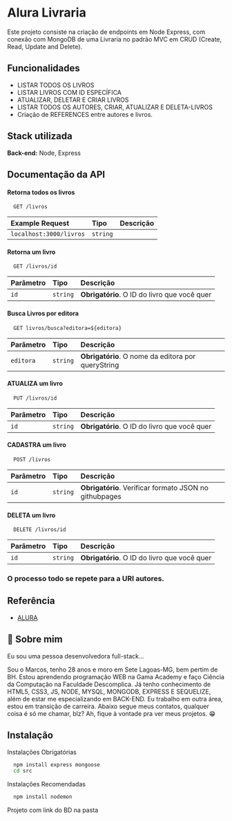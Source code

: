 
# Alura Livraria

Este projeto consiste na criação de endpoints em Node Express, com conexão com MongoDB de uma Livraria no padrão MVC em CRUD (Create, Read, Update and Delete).



## Funcionalidades

- LISTAR TODOS OS LIVROS
- LISTAR LIVROS COM ID ESPECÍFICA
- ATUALIZAR, DELETAR E CRIAR LIVROS
- LISTAR TODOS OS AUTORES, CRIAR, ATUALIZAR E DELETA-LIVROS
- Criação de REFERENCES entre autores e livros.




## Stack utilizada

**Back-end:** Node, Express


## Documentação da API

#### Retorna todos os livros

```http
  GET /livros
```

| Example Request   | Tipo       | Descrição                           |
| :---------- | :--------- | :---------------------------------- |
| `localhost:3000/livros` | `string` |  |

#### Retorna um livro

```http
  GET /livros/id
```

| Parâmetro   | Tipo       | Descrição                                   |
| :---------- | :--------- | :------------------------------------------ |
| `id`      | `string` | **Obrigatório**. O ID do livro que você quer |


#### Busca Livros por editora

```http
  GET livros/busca?editora=${editora}
```

| Parâmetro   | Tipo       | Descrição                                   |
| :---------- | :--------- | :------------------------------------------ |
| `editora`      | `string` | **Obrigatório**. O nome da editora por queryString |

#### ATUALIZA um livro

```http
  PUT /livros/id
```

| Parâmetro   | Tipo       | Descrição                                   |
| :---------- | :--------- | :------------------------------------------ |
| `id`      | `string` | **Obrigatório**. O ID do livro que você quer |

#### CADASTRA um livro

```http
  POST /livros
```

| Parâmetro   | Tipo       | Descrição                                   |
| :---------- | :--------- | :------------------------------------------ |
| `id`      | `string` | **Obrigatório**. Verificar formato JSON no githubpages |

#### DELETA um livro

```http
  DELETE /livros/id
```

| Parâmetro   | Tipo       | Descrição                                   |
| :---------- | :--------- | :------------------------------------------ |
| `id`      | `string` | **Obrigatório**. O ID do livro que você quer |

### O processo todo se repete para a URI autores.
## Referência

 - [ALURA](https://https://www.alura.com.br/)



## 🚀 Sobre mim
Eu sou uma pessoa desenvolvedora full-stack...

Sou o Marcos, tenho 28 anos e moro em Sete Lagoas-MG, bem pertim de BH.
Estou aprendendo programação WEB na Gama Academy e faço Ciência da Computação na Faculdade Descomplica. Já tenho conhecimento de HTML5, CSS3, JS, NODE, MYSQL, MONGODB, EXPRESS E SEQUELIZE, além de estar me especializando em BACK-END.
Eu trabalho em outra área, estou em transição de carreira. Abaixo segue meus contatos, qualquer coisa é só me chamar, blz?
Ah, fique à vontade pra ver meus projetos. 😁
## Instalação

Instalações Obrigatórias

```bash
  npm install express mongoose
  cd src
```
Instalações Recomendadas

```bash
  npm install nodemon
```

Projeto com link do BD na pasta
